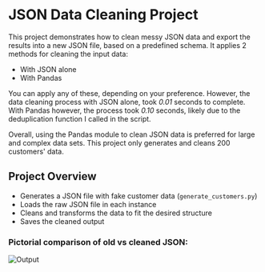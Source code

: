 # JSON Data Cleaning Project

This project demonstrates how to clean messy JSON data and export the results into a new JSON file, based on a predefined schema.
It applies 2 methods for cleaning the input data:
* With JSON alone
* With Pandas

You can apply any of these, depending on your preference. However, the data cleaning process with JSON alone, took *0.01* seconds to complete. With Pandas however, 
the process took *0.10* seconds, likely due to the deduplication function I called in the script. 

Overall, using the Pandas module to clean JSON data is preferred for large and complex data sets.
This project only generates and cleans 200 customers' data.

## Project Overview
* Generates a JSON file with fake customer data (`generate_customers.py`)
* Loads the raw JSON file in each instance
* Cleans and transforms the data to fit the desired structure
* Saves the cleaned output

### Pictorial comparison of old vs cleaned JSON:
![Output](https://github.com/Nneoma00/python--portfolio-projects/blob/main/json-data-cleaning/demo.png)
